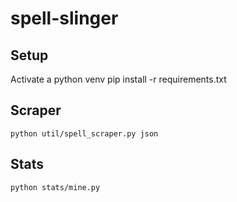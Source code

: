 # spell-slinger

## Setup
Activate a python venv
    pip install -r requirements.txt

## Scraper
    python util/spell_scraper.py json

## Stats
    python stats/mine.py